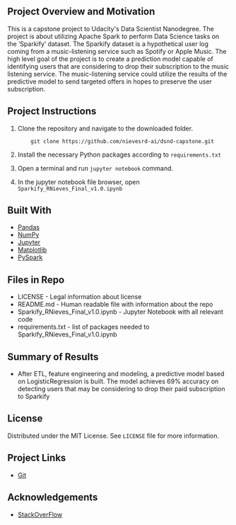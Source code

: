 ## Project Overview and Motivation
This is a capstone project to Udacity's Data Scientist Nanodegree. The project is about utilizing Apache Spark to perform Data Science tasks on the ‘Sparkify’ dataset. The Sparkify dataset is a hypothetical user log coming from a music-listening service such as Spotify or Apple Music. The high level goal of the project is to create a prediction model capable of identifying users that are considering to drop their subscription to the music listening service. The music-listening service could utilize the results of the predictive model to send targeted offers in hopes to preserve the user subscription. 

## Project Instructions

1. Clone the repository and navigate to the downloaded folder.
	
	```	
		git clone https://github.com/nievesrd-ai/dsnd-capstone.git
	```
2. Install the necessary Python packages according to `requirements.txt`
3. Open a terminal and run `jupyter notebook` command.
4. In the jupyter notebook file browser, open `Sparkify_RNieves_Final_v1.0.ipynb`


## Built With

* [Pandas](https://pandas.pydata.org/pandas-docs/stable/user_guide/10min.html#min)
* [NumPy](https://numpy.org/doc/stable/contents.html)
* [Jupyter](https://jupyter.org/)
* [Matplotlib](https://matplotlib.org/stable/index.html#)
* [PySpark](https://spark.apache.org/docs/latest/api/python/index.html)

## Files in Repo

* LICENSE - Legal information about license
* README.md - Human readable file with information about the repo
* Sparkify_RNieves_Final_v1.0.ipynb - Jupyter Notebook with all relevant code
* requirements.txt - list of packages needed to Sparkify_RNieves_Final_v1.0.ipynb

## Summary of Results

* After ETL, feature engineering and modeling, a predictive model based on LogisticRegression is built. The model achieves 69% accuracy on detecting users that may be considering to drop their paid subscription to Sparkify


## License

Distributed under the MIT License. See `LICENSE` file for more information.

## Project Links

* [Git](https://github.com/nievesrd-ai/dsnd-capstone.git)

## Acknowledgements

* [StackOverFlow](https://stackoverflow.com/)
